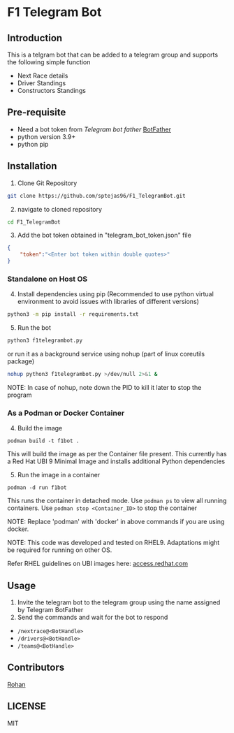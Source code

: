 # F1 Telegram Bot

## Introduction
This is a telgram bot that can be added to a telegram group and supports the following simple function
- Next Race details
- Driver Standings
- Constructors Standings

## Pre-requisite
- Need a bot token from _Telegram bot father_ [BotFather](https://core.telegram.org/bots/features#botfather)
- python version 3.9+
- python pip

## Installation
1. Clone Git Repository
```sh
git clone https://github.com/sptejas96/F1_TelegramBot.git
```
2. navigate to cloned repository 
```sh
cd F1_TelegramBot
```
3. Add the bot token obtained in "telegram_bot_token.json" file
```json
{
    "token":"<Enter bot token within double quotes>"
}
```
### Standalone on Host OS
4. Install dependencies using pip (Recommended to use python virtual environment to avoid issues with libraries of different versions)
```sh
python3 -m pip install -r requirements.txt
```
5. Run the bot 
```sh
python3 f1telegrambot.py
```
or run it as a background service using nohup (part of linux coreutils package)
```sh
nohup python3 f1telegrambot.py >/dev/null 2>&1 &
```
NOTE: In case of nohup, note down the PID to kill it later to stop the program

### As a Podman or Docker Container
4. Build the image
```
podman build -t f1bot .
```
This will build the image as per the Container file present.
This currently has a Red Hat UBI 9 Minimal Image and installs additional Python dependencies

5. Run the image in a container
```
podman -d run f1bot
```
This runs the container in detached mode.
Use ```podman ps``` to view all running containers.
Use ```podman stop <Container_ID>``` to stop the container

NOTE: Replace 'podman' with 'docker' in above commands if you are using docker.

NOTE: This code was developed and tested on RHEL9. Adaptations might be required for running on other OS.

Refer RHEL guidelines on UBI images here: [access.redhat.com](https://access.redhat.com/documentation/en-us/red_hat_enterprise_linux/8/html-single/building_running_and_managing_containers/index#con_understanding-the-ubi-standard-images_assembly_types-of-container-images)

## Usage
1. Invite the telegram bot to the telegram group using the name assigned by Telegram BotFather
2. Send the commands and wait for the bot to respond
* ```/nextrace@<BotHandle>```
* ```/drivers@<BotHandle>```
* ```/teams@<BotHandle>```

## Contributors
[Rohan](https://github.com/rohandesai-028)

## LICENSE
MIT